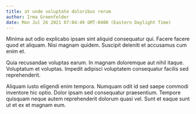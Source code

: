 ```yaml
---
title: at unde voluptate doloribus rerum
author: Irma Greenfelder
date: Mon Jul 26 2021 07:04:49 GMT-0400 (Eastern Daylight Time)
---
```

Minima aut odio explicabo ipsam sint aliquid consequatur qui. Facere facere quod et aliquam. Nisi magnam quidem. Suscipit deleniti et accusamus cum enim et.

 Quia recusandae voluptas earum. In magnam doloremque aut nihil itaque. Voluptatum et voluptas. Impedit adipisci voluptatem consequatur facilis sed reprehenderit.

 Aliquam iusto eligendi enim tempora. Numquam odit id sed saepe commodi inventore hic optio. Dolor ipsam sed consequatur praesentium. Tempore quisquam neque autem reprehenderit dolorum quasi vel. Sunt et eaque sunt ut et ex et magnam eum.